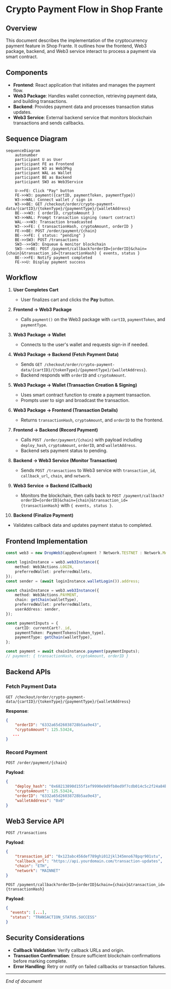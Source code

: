# Crypto Payment Flow in Shop Frante

## Overview

This document describes the implementation of the cryptocurrency payment feature in Shop Frante. It outlines how the frontend, Web3 package, backend, and Web3 service interact to process a payment via smart contract.

## Components

-   **Frontend**: React application that initiates and manages the payment flow.
-   **Web3 Package**: Handles wallet connection, retrieving payment data, and building transactions.
-   **Backend**: Provides payment data and processes transaction status updates.
-   **Web3 Service**: External backend service that monitors blockchain transactions and sends callbacks.

## Sequence Diagram

```mermaid
sequenceDiagram
    autonumber
    participant U as User
    participant FE as Frontend
    participant W3 as Web3Pkg
    participant WAL as Wallet
    participant BE as Backend
    participant SW3 as Web3Service

    U->>FE: Click "Pay" button
    FE->>W3: payment({cartID, paymentToken, paymentType})
    W3->>WAL: Connect wallet / sign in
    W3->>BE: GET /checkout/order/crypto-payment-data/{cartID}/{tokenType}/{paymentType}/{walletAddress}
    BE-->>W3: { orderID, cryptoAmount }
    W3->>WAL: Prompt transaction signing (smart contract)
    WAL-->>W3: Transaction broadcasted
    W3-->>FE: { transactionHash, cryptoAmount, orderID }
    FE->>BE: POST /order/payment/{chain}
    BE-->>FE: { status: "pending" }
    BE->>SW3: POST /transactions
    SW3-->>SW3: Enqueue & monitor blockchain
    SW3-->>BE: POST /payment/callback?orderID={orderID}&chain={chain}&transaction_id={transactionHash} { events, status }
    BE-->>FE: Notify payment completed
    FE->>U: Display payment success
```

## Workflow

1. **User Completes Cart**

    - User finalizes cart and clicks the **Pay** button.

2. **Frontend → Web3 Package**

    - Calls `payment()` on the Web3 package with `cartID`, `paymentToken`, and `paymentType`.

3. **Web3 Package → Wallet**

    - Connects to the user's wallet and requests sign-in if needed.

4. **Web3 Package → Backend (Fetch Payment Data)**

    - Sends `GET /checkout/order/crypto-payment-data/{cartID}/{tokenType}/{paymentType}/{walletAddress}`.
    - Backend responds with `orderID` and `cryptoAmount`.

5. **Web3 Package → Wallet (Transaction Creation & Signing)**

    - Uses smart contract function to create a payment transaction.
    - Prompts user to sign and broadcast the transaction.

6. **Web3 Package → Frontend (Transaction Details)**

    - Returns `transactionHash`, `cryptoAmount`, and `orderID` to the frontend.

7. **Frontend → Backend (Record Payment)**

    - Calls `POST /order/payment/{chain}` with payload including `deploy_hash`, `cryptoAmount`, `orderID`, and `walletAddress`.
    - Backend sets payment status to pending.

8. **Backend → Web3 Service (Monitor Transaction)**

    - Sends `POST /transactions` to Web3 service with `transaction_id`, `callback_url`, `chain`, and `network`.

9. **Web3 Service → Backend (Callback)**

    - Monitors the blockchain, then calls back to `POST /payment/callback?orderID={orderID}&chain={chain}&transaction_id={transactionHash}` with `{ events, status }`.

10. **Backend (Finalize Payment)**

-   Validates callback data and updates payment status to completed.

## Frontend Implementation

```typescript
const web3 = new DropWeb3(appDevelopment ? Network.TESTNET : Network.MAINNET);

const loginInstance = web3.web3Instance({
	method: Web3Actions.LOGIN,
	preferredWallet: preferredWallets,
});
const sender = (await loginInstance.walletLogin()).address;

const chainInstance = web3.web3Instance({
	method: Web3Actions.PAYMENT,
	chain: getChain(walletType),
	preferredWallet: preferredWallets,
	userAddress: sender,
});

const paymentInputs = {
	cartID: currentCart?._id,
	paymentToken: PaymentTokens[token_type],
	paymentType: getChain(walletType),
};

const payment = await chainInstance.payment(paymentInputs);
// payment: { transactionHash, cryptoAmount, orderID }
```

## Backend APIs

### Fetch Payment Data

```
GET /checkout/order/crypto-payment-data/{cartID}/{tokenType}/{paymentType}/{walletAddress}
```

**Response**:

```json
{
	"orderID": "6332a65d26038728b5aa9e43",
	"cryptoAmount": 125.53424,
   ...
}
```

### Record Payment

```
POST /order/payment/{chain}
```

**Payload**:

```json
{
	"deploy_hash": "0x68213890d155f1ef9990e9d9fb8ed9f7cdb014c5c2f24a84b4807a0ac50aa040",
	"cryptoAmount": 125.53424,
	"orderID": "6332a65d26038728b5aa9e43",
	"walletAddress": "0x0"
}
```

## Web3 Service API

```
POST /transactions
```

**Payload**:

```json
{
	"transaction_id": "0x123abc456def789ghi012jkl345mno678pqr901stu",
	"callback_url": "https://api.yourdomain.com/transaction-updates",
	"chain": "ETH",
	"network": "MAINNET"
}
```

```
POST /payment/callback?orderID={orderID}&chain={chain}&transaction_id={transactionHash}
```

**Payload**:

```json
{
  "events": [...],
  "status": "TRANSACTION_STATUS.SUCCESS"
}
```

## Security Considerations

-   **Callback Validation**: Verify callback URLs and origin.
-   **Transaction Confirmation**: Ensure sufficient blockchain confirmations before marking complete.
-   **Error Handling**: Retry or notify on failed callbacks or transaction failures.

---

_End of document_
